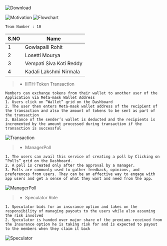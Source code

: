 ![Download](https://github.com/ROHIT32767/Airdrop-Insurance/assets/102759922/33ef09f0-a2d9-437b-b704-09db5031e73b)

![Motivation](https://github.com/ROHIT32767/Airdrop-Insurance/assets/102759922/1379ef0e-6a9c-4761-96cc-6f9352190e82)
![Flowchart](https://github.com/ROHIT32767/Airdrop-Insurance/assets/102759922/dca62298-abc8-4b19-9522-c01dffbe8be4)

```
Team Number : 10
```

S.NO| Name |
|--|--|
1 | Gowlapalli Rohit |
2 | Losetti Mourya |
3 | Vempati Siva Koti Reddy|
4 | Kadali Lakshmi Nirmala|

>* IIITH-Token Transaction
```
Members can exchange tokens from their wallet to another user of the Application via Meta-mask Wallet Address
1. Users click on “Wallet” grid on the Dashboard
2. The user then enters Meta-mask wallet address of the recipient of the transaction and also the amount of tokens to be sent as part of the transaction
3. Balance of the sender’s wallet is deducted and the recipients is incremented by the amount processed during transaction if the transaction is successful
```
![Transaction](https://github.com/ROHIT32767/Airdrop-Insurance/assets/102759922/64d82ff6-92f6-4f30-82fa-5e549ad10165)
>* ManagerPoll
```
1. The users can avail this service of creating a poll by Clicking on “Polls” grid on the Dashboard.
2. A poll is created only after the approval by a manager.
3. Polls are commonly used to gather feedback, opinions, and preferences from users. They can be an effective way to engage with app users and get a sense of what they want and need from the app.
```
![ManagerPoll](https://github.com/ROHIT32767/Airdrop-Insurance/assets/102759922/8e4ac800-61b9-4f9c-8a09-6d930439a39b)

>* Speculator Role
```
1. Speculator bids for an insurance option and takes on the responsibility of managing payouts to the users while also assuming the risk involved
2. Speculator is handed over major share of the premiums received from the Insurance option he is taking risk for and is expected to payout to the members when they claim it back
```
![Speculator](https://github.com/ROHIT32767/Airdrop-Insurance/assets/102759922/8b36513c-0743-4126-bd94-e1dc451ee7aa)
